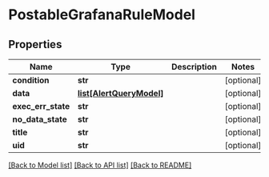 # PostableGrafanaRuleModel

## Properties
Name | Type | Description | Notes
------------ | ------------- | ------------- | -------------
**condition** | **str** |  | [optional] 
**data** | [**list[AlertQueryModel]**](AlertQueryModel.md) |  | [optional] 
**exec_err_state** | **str** |  | [optional] 
**no_data_state** | **str** |  | [optional] 
**title** | **str** |  | [optional] 
**uid** | **str** |  | [optional] 

[[Back to Model list]](../README.md#documentation-for-models) [[Back to API list]](../README.md#documentation-for-api-endpoints) [[Back to README]](../README.md)


